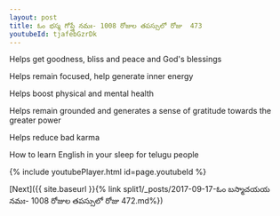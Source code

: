 ```yaml
---
layout: post
title: ఓం భస్మ గోప్త్రే నమః- 1008 రోజుల తపస్సులో రోజు  473
youtubeId: tjafebGzrDk
---
```

 
 
Helps get goodness, bliss and peace and God's blessings
 
Helps remain focused, help generate inner energy 
 
Helps boost physical and mental health 
 
Helps remain grounded and generates a sense of gratitude towards the greater power 
 
Helps reduce bad karma
 
How to learn English in your sleep for telugu people
 
 
 
 


{% include youtubePlayer.html id=page.youtubeId %}
 
[Next]({{ site.baseurl }}{% link split1/_posts/2017-09-17-ఓం బస్మాచయయ నమః- 1008 రోజుల తపస్సులో రోజు  472.md%})
 
